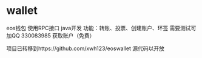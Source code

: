 # wallet
eos钱包 使用RPC接口 java开发
功能：转账、投票、创建账户、环签
需要测试可加QQ 330083985  获取账户（免费）  

项目已转移到https://github.com/xwh123/eoswallet  源代码以开放
